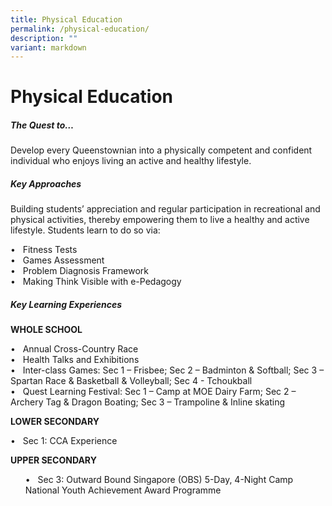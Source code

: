 ```yaml
---
title: Physical Education
permalink: /physical-education/
description: ""
variant: markdown
---
```

Physical Education
==

##### **The Quest to…**

Develop every Queenstownian into a physically competent and confident individual who enjoys living an active and healthy lifestyle. 


##### **Key Approaches**

Building students’ appreciation and regular participation in recreational and physical activities, thereby empowering them to live a healthy and active lifestyle. Students learn to do so via:


•	&nbsp; Fitness Tests <br>
•	&nbsp; Games Assessment<br>
•	&nbsp; Problem Diagnosis Framework<br>
•	&nbsp; Making Think Visible with e-Pedagogy



##### **Key Learning Experiences**

**WHOLE SCHOOL**

•	&nbsp; Annual Cross-Country Race <br>
•	&nbsp; Health Talks and Exhibitions <br>
•	&nbsp; Inter-class Games: Sec 1 – Frisbee; Sec 2 – Badminton &amp; Softball; Sec 3 – Spartan Race &amp; Basketball &amp; Volleyball; Sec 4 - Tchoukball <br>
•	&nbsp; Quest Learning Festival: Sec 1 – Camp at MOE Dairy Farm; Sec 2 – Archery Tag &amp; Dragon Boating; Sec 3 – Trampoline &amp; Inline skating <br>


**LOWER SECONDARY** 
	

•	&nbsp; Sec 1: CCA Experience

	
	
**UPPER SECONDARY** 
	
<ul>
•	&nbsp; Sec 3: Outward Bound Singapore (OBS) 5-Day, 4-Night Camp National Youth Achievement Award Programme
</ul>